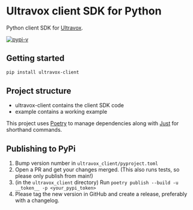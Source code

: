 # Ultravox client SDK for Python
Python client SDK for [Ultravox](https://ultravox.ai).

[![pypi-v](https://img.shields.io/pypi/v/ultravox-client.svg?label=ultravox-client&color=orange)](https://pypi.org/project/ultravox-client/)

## Getting started

```bash
pip install ultravox-client
```

## Project structure

* ultravox-client contains the client SDK code
* example contains a working example

This project uses [Poetry](https://python-poetry.org/) to manage dependencies along with [Just](https://just.systems/) for shorthand commands.

## Publishing to PyPi
1. Bump version number in `ultravox_client/pyproject.toml`
1. Open a PR and get your changes merged. (This also runs tests, so please only publish from main!)
1. (in the `ultravox_client` directory) Run `poetry publish --build -u __token__ -p <your_pypi_token>`
1. Please tag the new version in GitHub and create a release, preferably with a changelog.
